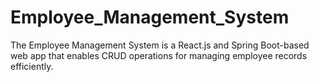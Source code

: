 # Employee_Management_System
The Employee Management System is a React.js and Spring Boot-based web app that enables CRUD operations for managing employee records efficiently.
